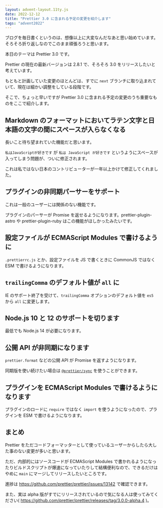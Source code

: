 ```yaml
---
layout: advent-layout.11ty.js
date: 2022-12-12
title: "Prettier 3.0 に含まれる予定の変更を紹介します"
tags: "advent2022"
---
```


ブログを毎日書くというのは、想像以上に大変なんだなあと思い始めています。そろそろ折り返しなのでこのまま頑張ろうと思います。

本日のテーマは Prettier 3.0 です。

Prettier の現在の最新バージョンは 2.8.1 で、そろそろ 3.0 をリリースしたいと考えています。

もともと計画していた変更のほとんどは、すでに `next` ブランチに取り込まれていて、現在は細かい調整をしている段階です。

そこで、ちょっと早いですが Prettier 3.0 に含まれる予定の変更のうち重要なものをここで紹介します。

## Markdown のフォーマットにおいてラテン文字と日本語の文字の間にスペースが入らなくなる

長いこと待ち望まれていた機能だと思います。

`私はJavaScriptが好きです` が `私は JavaScript が好きです` というようにスペースが入ってしまう問題が、ついに修正されます。

これは私ではない日本のコントリビューターが一年以上かけて修正してくれました。

## プラグインの非同期パーサーをサポート

これは一般のユーザーには関係のない機能です。

プラグインのパーサーが Promise を返せるようになります。prettier-plugin-astro や prettier-plugin-ruby はこの機能がほしかったみたいです。

## 設定ファイルが ECMAScript Modules で書けるように

`.prettierrc.js` とか、設定ファイルを JS で書くときに CommonJS ではなく ESM で書けるようになります。

## `trailingComma` のデフォルト値が `all` に

IE のサポート終了を受けて、`trailingComma` オプションのデフォルト値を `es5` から `all` に変更します。

## Node.js 10 と 12 のサポートを切ります

最低でも Node.js 14 が必要になります。

## 公開 API が非同期になります

`prettier.format` などの公開 API が Promise を返すようになります。

同期版を使い続けたい場合は [`@prettier/sync`](https://github.com/prettier/prettier-synchronized) を使うことができます。

## プラグインを ECMAScript Modules で書けるようになります

プラグインのロードに `require` ではなく `import` を使うようになったので、プラグインを ESM で書けるようになります。

## まとめ

Prettier をただコードフォーマッターとして使っているユーザーからしたら大した事のない変更が多いと思います。

ただ、内部的にはソースコードが ECMAScript Modules で書かれるようになったりビルドスクリプトが爆速になっていたりして結構便利なので、できるだけはやめに `main` にマージしてリリースしたいところです。

進捗は https://github.com/prettier/prettier/issues/13142 で確認できます。

また、実は alpha 版がすでにリリースされているので気になる人は使ってみてください( https://github.com/prettier/prettier/releases/tag/3.0.0-alpha.4 )。
